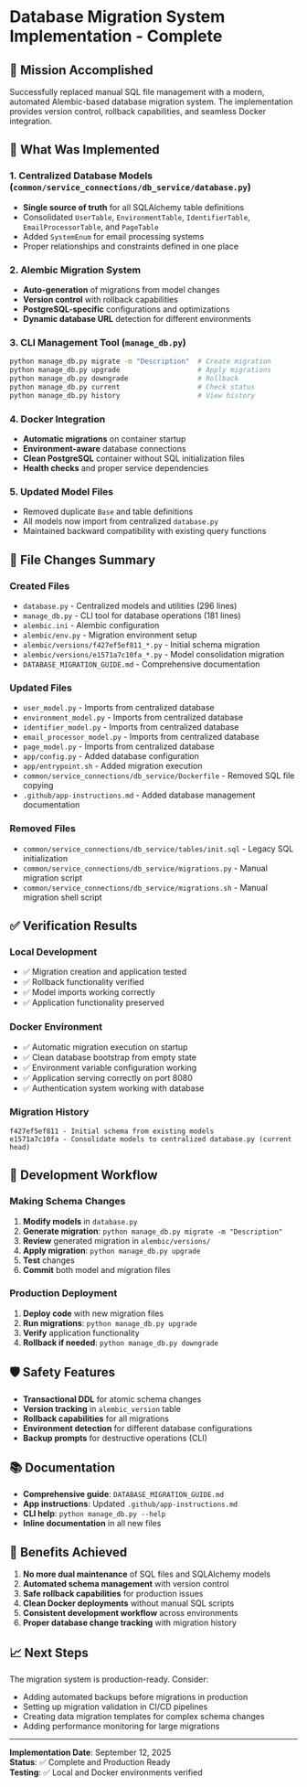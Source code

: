 # Database Migration System Implementation - Complete

## 🎯 **Mission Accomplished**

Successfully replaced manual SQL file management with a modern, automated Alembic-based database migration system. The implementation provides version control, rollback capabilities, and seamless Docker integration.

## 🚀 **What Was Implemented**

### 1. **Centralized Database Models** (`common/service_connections/db_service/database.py`)

- **Single source of truth** for all SQLAlchemy table definitions
- Consolidated `UserTable`, `EnvironmentTable`, `IdentifierTable`, `EmailProcessorTable`, and `PageTable`
- Added `SystemEnum` for email processing systems
- Proper relationships and constraints defined in one place

### 2. **Alembic Migration System**

- **Auto-generation** of migrations from model changes
- **Version control** with rollback capabilities
- **PostgreSQL-specific** configurations and optimizations
- **Dynamic database URL** detection for different environments

### 3. **CLI Management Tool** (`manage_db.py`)

```bash
python manage_db.py migrate -m "Description"  # Create migration
python manage_db.py upgrade                   # Apply migrations
python manage_db.py downgrade                 # Rollback
python manage_db.py current                   # Check status
python manage_db.py history                   # View history
```

### 4. **Docker Integration**

- **Automatic migrations** on container startup
- **Environment-aware** database connections
- **Clean PostgreSQL** container without SQL initialization files
- **Health checks** and proper service dependencies

### 5. **Updated Model Files**

- Removed duplicate `Base` and table definitions
- All models now import from centralized `database.py`
- Maintained backward compatibility with existing query functions

## 📁 **File Changes Summary**

### Created Files

- `database.py` - Centralized models and utilities (296 lines)
- `manage_db.py` - CLI tool for database operations (181 lines)
- `alembic.ini` - Alembic configuration
- `alembic/env.py` - Migration environment setup
- `alembic/versions/f427ef5ef811_*.py` - Initial schema migration
- `alembic/versions/e1571a7c10fa_*.py` - Model consolidation migration
- `DATABASE_MIGRATION_GUIDE.md` - Comprehensive documentation

### Updated Files

- `user_model.py` - Imports from centralized database
- `environment_model.py` - Imports from centralized database
- `identifier_model.py` - Imports from centralized database
- `email_processor_model.py` - Imports from centralized database
- `page_model.py` - Imports from centralized database
- `app/config.py` - Added database configuration
- `app/entrypoint.sh` - Added migration execution
- `common/service_connections/db_service/Dockerfile` - Removed SQL file copying
- `.github/app-instructions.md` - Added database management documentation

### Removed Files

- `common/service_connections/db_service/tables/init.sql` - Legacy SQL initialization
- `common/service_connections/db_service/migrations.py` - Manual migration script
- `common/service_connections/db_service/migrations.sh` - Manual migration shell script

## ✅ **Verification Results**

### Local Development

- ✅ Migration creation and application tested
- ✅ Rollback functionality verified
- ✅ Model imports working correctly
- ✅ Application functionality preserved

### Docker Environment

- ✅ Automatic migration execution on startup
- ✅ Clean database bootstrap from empty state
- ✅ Environment variable configuration working
- ✅ Application serving correctly on port 8080
- ✅ Authentication system working with database

### Migration History

```
f427ef5ef811 - Initial schema from existing models
e1571a7c10fa - Consolidate models to centralized database.py (current head)
```

## 🔄 **Development Workflow**

### Making Schema Changes

1. **Modify models** in `database.py`
2. **Generate migration**: `python manage_db.py migrate -m "Description"`
3. **Review** generated migration in `alembic/versions/`
4. **Apply migration**: `python manage_db.py upgrade`
5. **Test** changes
6. **Commit** both model and migration files

### Production Deployment

1. **Deploy code** with new migration files
2. **Run migrations**: `python manage_db.py upgrade`
3. **Verify** application functionality
4. **Rollback if needed**: `python manage_db.py downgrade`

## 🛡️ **Safety Features**

- **Transactional DDL** for atomic schema changes
- **Version tracking** in `alembic_version` table
- **Rollback capabilities** for all migrations
- **Environment detection** for different database configurations
- **Backup prompts** for destructive operations (CLI)

## 📚 **Documentation**

- **Comprehensive guide**: `DATABASE_MIGRATION_GUIDE.md`
- **App instructions**: Updated `.github/app-instructions.md`
- **CLI help**: `python manage_db.py --help`
- **Inline documentation** in all new files

## 🎉 **Benefits Achieved**

1. **No more dual maintenance** of SQL files and SQLAlchemy models
2. **Automated schema management** with version control
3. **Safe rollback capabilities** for production issues
4. **Clean Docker deployments** without manual SQL scripts
5. **Consistent development workflow** across environments
6. **Proper database change tracking** with migration history

## 📈 **Next Steps**

The migration system is production-ready. Consider:

- Adding automated backups before migrations in production
- Setting up migration validation in CI/CD pipelines
- Creating data migration templates for complex schema changes
- Adding performance monitoring for large migrations

---
**Implementation Date**: September 12, 2025  
**Status**: ✅ Complete and Production Ready  
**Testing**: ✅ Local and Docker environments verified
